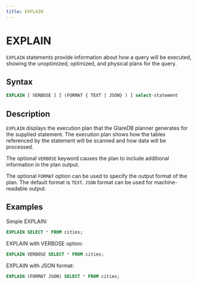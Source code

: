 ```yaml
---
title: EXPLAIN
---
```


# EXPLAIN

`EXPLAIN` statements provide information about how a query will be executed,
showing the unoptimized, optimized, and physical plans for the query.

## Syntax

```sql
EXPLAIN [ VERBOSE ] [ (FORMAT { TEXT | JSON} ) ] select-statement
```

## Description

`EXPLAIN` displays the execution plan that the GlareDB planner generates for the
supplied statement. The execution plan shows how the tables referenced by the
statement will be scanned and how data will be processed.

The optional `VERBOSE` keyword causes the plan to include additional
information in the plan output.

The optional `FORMAT` option can be used to specify the output format of the
plan. The default format is `TEXT`. `JSON` format can be used for
machine-readable output.

## Examples

Simple EXPLAIN:

```sql
EXPLAIN SELECT * FROM cities;
```

EXPLAIN with VERBOSE option:

```sql
EXPLAIN VERBOSE SELECT * FROM cities;
```

EXPLAIN with JSON format:

```sql
EXPLAIN (FORMAT JSON) SELECT * FROM cities;
```
